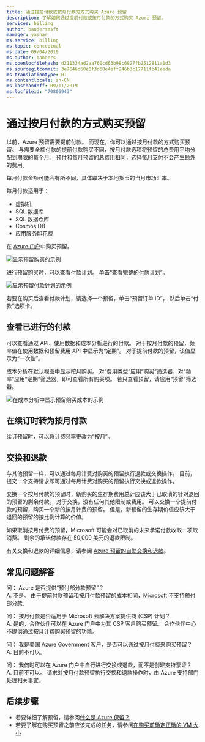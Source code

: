 ```yaml
---
title: 通过提前付款或按月付款的方式购买 Azure 预留
description: 了解如何通过提前付款或按月付款的方式购买 Azure 预留。
services: billing
author: bandersmsft
manager: yashar
ms.service: billing
ms.topic: conceptual
ms.date: 09/04/2019
ms.author: banders
ms.openlocfilehash: d211334ad2aa760cd63b98c6827fb2512811a1d3
ms.sourcegitcommit: 3e7646d60e0f3d68e4eff246b3c17711fb41eeda
ms.translationtype: HT
ms.contentlocale: zh-CN
ms.lasthandoff: 09/11/2019
ms.locfileid: "70806943"
---
```

# <a name="purchase-reservations-with-monthly-payments"></a>通过按月付款的方式购买预留

以前，Azure 预留需要提前付款。 而现在，你可以通过按月付款的方式购买预留。 与需要全额付款的提前付款购买不同，按月付款选项将预留的总费用平均分配到期限的每个月。 预付和每月预留的总费用相同，选择每月支付不会产生额外的费用。

每月付款金额可能会有所不同，具体取决于本地货币的当月市场汇率。

每月付款适用于：

- 虚拟机
- SQL 数据库
- SQL 数据仓库
- Cosmos DB
- 应用服务印花费

在 [Azure 门户](https://portal.azure.com/?Microsoft_Azure_Reservations_EnableMultiCart=true&amp;paymentPlan=true#blade/Microsoft_Azure_Reservations/CreateBlade)中购买预留。

![显示预留购买的示例](./media/billing-monthly-payments-reservations/purchase-reservation.png)

进行预留购买时，可以查看付款计划。 单击“查看完整的付款计划”。 

![显示预留付款计划的示例](./media/billing-monthly-payments-reservations/prepurchase-schedule.png)

若要在购买后查看付款计划，请选择一个预留，单击“预留订单 ID”，  然后单击“付款”选项卡。 

## <a name="view-payments-made"></a>查看已进行的付款

可以查看通过 API、使用数据和成本分析进行的付款。 对于按月付款的预留，频率值在使用数据和预留费用 API 中显示为“定期”。  对于提前付款的预留，该值显示为“一次性”。 

成本分析在默认视图中显示按月购买。 对“费用类型”应用“购买”筛选器，对“频率”应用“定期”筛选器，即可查看所有购买项。     若只查看预留，请应用“预留”筛选器。 

![在成本分析中显示预留购买成本的示例](./media/billing-monthly-payments-reservations/cost-analysis.png)

## <a name="switch-to-monthly-payments-at-renewal"></a>在续订时转为按月付款

续订预留时，可以将计费频率更改为“按月”。

## <a name="exchange-and-refunds"></a>交换和退款

与其他预留一样，可以通过每月计费对购买的预留执行退款或交换操作。 目前，提交一个支持请求即可通过每月计费对购买的预留执行交换或退款操作。

交换一个按月付款的预留时，新购买的生存期费用总计应该大于已取消的针对退回的预留的剩余付款。 对于交换，没有任何其他限制或费用。 可以交换一个提前付款的预留，购买一个新的按月计费的预留。 但是，新预留的生存期价值应该大于退回的预留的按比例计算的价值。

如果取消按月付费的预留，Microsoft 可能会对已取消的未来承诺付款收取一项取消费。 剩余的承诺付款存在 50,000 美元的退款限制。

有关交换和退款的详细信息，请参阅 [Azure 预留的自助交换和退款](billing-azure-reservations-self-service-exchange-and-refund.md)。

## <a name="faq"></a>常见问题解答

问： Azure 是否提供“预付部分款预留”？<br>
A. 不是。 由于提前付款预留和按月付款预留的成本相同，Microsoft 不支持预付部分款。

问： 按月付款是否适用于 Microsoft 云解决方案提供商 (CSP) 计划？<br>
A. 是的，合作伙伴可以在 Azure 门户中为其 CSP 客户购买预留。 合作伙伴中心不提供通过按月计费购买预留的功能。

问： 我是美国 Azure Government 客户，是否可以通过按月付费来购买预留？<br>
A. 目前不可以。

问： 我何时可以在 Azure 门户中自行进行交换或退款，而不是创建支持票证？<br>
A. 目前不可以。 请求对按月付款预留执行交换和退款操作时，由 Azure 支持部门处理相关事宜。

## <a name="next-steps"></a>后续步骤

- 若要详细了解预留，请参阅[什么是 Azure 保留？](billing-save-compute-costs-reservations.md)
- 若要了解在购买预留之前应该完成的任务，请参阅[在购买前确定正确的 VM 大小](../virtual-machines/windows/prepay-reserved-vm-instances.md#determine-the-right-vm-size-before-you-buy)
